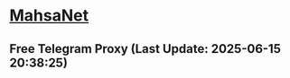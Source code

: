 
# [MahsaNet](https://t.me/mahsa_net)
## Free Telegram Proxy (Last Update: 2025-06-15 20:38:25)

    